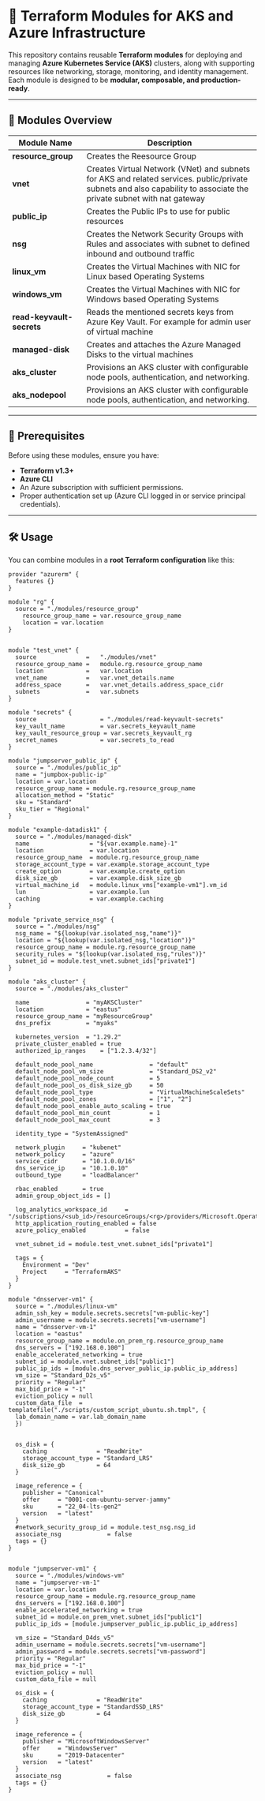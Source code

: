 # 🚀 Terraform Modules for AKS and Azure Infrastructure

This repository contains reusable **Terraform modules** for deploying and managing **Azure Kubernetes Service (AKS)** clusters, along with supporting resources like networking, storage, monitoring, and identity management.  
Each module is designed to be **modular, composable, and production-ready**.

---

## 📂 Modules Overview

| Module Name                  | Description |
|------------------------------|-------------|
| **resource_group**           | Creates the Reesource Group |
| **vnet**                     | Creates Virtual Network (VNet) and subnets for AKS and related services. public/private subnets and also capability to associate the private subnet with nat gateway |
| **public_ip**                | Creates the Public IPs to use for public resources |
| **nsg**                      | Creates the Network Security Groups with Rules and associates with subnet to defined inbound and outbound traffic |
| **linux_vm**                 | Creates the Virtual Machines with NIC for Linux based Operating Systems |
| **windows_vm**                 | Creates the Virtual Machines with NIC for Windows based Operating Systems |
| **read-keyvault-secrets**    | Reads the mentioned secrets keys from Azure Key Vault. For example for admin user of virtual machine | 
| **managed-disk**             | Creates and attaches the Azure Managed Disks to the virtual machines |
| **aks_cluster**              | Provisions an AKS cluster with configurable node pools, authentication, and networking. |
| **aks_nodepool**             | Provisions an AKS cluster with configurable node pools, authentication, and networking. |

---

## 📌 Prerequisites

Before using these modules, ensure you have:

- **Terraform v1.3+**
- **Azure CLI**
- An Azure subscription with sufficient permissions.
- Proper authentication set up (Azure CLI logged in or service principal credentials).

---

## 🛠️ Usage

You can combine modules in a **root Terraform configuration** like this:

```hcl
provider "azurerm" {
  features {}
}

module "rg" {
  source = "./modules/resource_group"
	resource_group_name = var.resource_group_name
	location = var.location
}


module "test_vnet" {
  source              =   "./modules/vnet"
  resource_group_name =   module.rg.resource_group_name
  location            =   var.location
  vnet_name           =   var.vnet_details.name
  address_space       =   var.vnet_details.address_space_cidr
  subnets             =   var.subnets
}

module "secrets" {
  source                  = "./modules/read-keyvault-secrets"
  key_vault_name          = var.secrets_keyvault_name
  key_vault_resource_group = var.secrets_keyvault_rg
  secret_names            = var.secrets_to_read
}

module "jumpserver_public_ip" {
  source = "./modules/public_ip"
  name = "jumpbox-public-ip"
  location = var.location
  resource_group_name = module.rg.resource_group_name
  allocation_method = "Static"
  sku = "Standard"
  sku_tier = "Regional"
}

module "example-datadisk1" {
  source = "./modules/managed-disk"
  name                 = "${var.example.name}-1"
  location             = var.location
  resource_group_name  = module.rg.resource_group_name
  storage_account_type = var.example.storage_account_type
  create_option        = var.example.create_option
  disk_size_gb         = var.example.disk_size_gb
  virtual_machine_id   = module.linux_vms["example-vm1"].vm_id
  lun                  = var.example.lun
  caching              = var.example.caching
}

module "private_service_nsg" {
  source = "./modules/nsg"
  nsg_name = "${lookup(var.isolated_nsg,"name")}"
  location = "${lookup(var.isolated_nsg,"location")}"
  resource_group_name = module.rg.resource_group_name
  security_rules = "${lookup(var.isolated_nsg,"rules")}"
  subnet_id = module.test_vnet.subnet_ids["private1"]
}

module "aks_cluster" {
  source = "./modules/aks_cluster"

  name                = "myAKSCluster"
  location            = "eastus"
  resource_group_name = "myResourceGroup"
  dns_prefix          = "myaks"

  kubernetes_version  = "1.29.2"
  private_cluster_enabled = true
  authorized_ip_ranges    = ["1.2.3.4/32"]

  default_node_pool_name                = "default"
  default_node_pool_vm_size             = "Standard_DS2_v2"
  default_node_pool_node_count          = 5
  default_node_pool_os_disk_size_gb     = 50
  default_node_pool_type                = "VirtualMachineScaleSets"
  default_node_pool_zones               = ["1", "2"]
  default_node_pool_enable_auto_scaling = true
  default_node_pool_min_count           = 1
  default_node_pool_max_count           = 3

  identity_type = "SystemAssigned"

  network_plugin     = "kubenet"
  network_policy     = "azure"
  service_cidr       = "10.1.0.0/16"
  dns_service_ip     = "10.1.0.10"
  outbound_type      = "loadBalancer"

  rbac_enabled       = true
  admin_group_object_ids = []

  log_analytics_workspace_id     = "/subscriptions/<sub_id>/resourceGroups/<rg>/providers/Microsoft.OperationalInsights/workspaces/<workspace_name>"
  http_application_routing_enabled = false
  azure_policy_enabled           = false

  vnet_subnet_id = module.test_vnet.subnet_ids["private1"]

  tags = {
    Environment = "Dev"
    Project     = "TerraformAKS"
  }
}

module "dnsserver-vm1" {
  source = "./modules/linux-vm"
  admin_ssh_key = module.secrets.secrets["vm-public-key"]
  admin_username = module.secrets.secrets["vm-username"]
  name = "dnsserver-vm-1"
  location = "eastus"
  resource_group_name = module.on_prem_rg.resource_group_name
  dns_servers = ["192.168.0.100"]
  enable_accelerated_networking = true
  subnet_id = module.vnet.subnet_ids["public1"]
  public_ip_ids = [module.dns_server_public_ip.public_ip_address]
  vm_size = "Standard_D2s_v5"
  priority = "Regular"
  max_bid_price = "-1"
  eviction_policy = null
  custom_data_file  = templatefile("./scripts/custom_script_ubuntu.sh.tmpl", {
  lab_domain_name = var.lab_domain_name
  })


  os_disk = {
    caching              = "ReadWrite"
    storage_account_type = "Standard_LRS"
    disk_size_gb         = 64
  }

  image_reference = {
    publisher = "Canonical"
    offer     = "0001-com-ubuntu-server-jammy"
    sku       = "22_04-lts-gen2"
    version   = "latest"
  }
  #network_security_group_id = module.test_nsg.nsg_id
  associate_nsg             = false
  tags = {}
}


module "jumpserver-vm1" {
  source = "./modules/windows-vm"
  name = "jumpserver-vm-1"
  location = var.location
  resource_group_name = module.rg.resource_group_name
  dns_servers = ["192.168.0.100"]
  enable_accelerated_networking = true
  subnet_id = module.on_prem_vnet.subnet_ids["public1"]
  public_ip_ids = [module.jumpserver_public_ip.public_ip_address]

  vm_size = "Standard_D4ds_v5"
  admin_username = module.secrets.secrets["vm-username"]
  admin_password = module.secrets.secrets["vm-password"]
  priority = "Regular"
  max_bid_price = "-1"
  eviction_policy = null
  custom_data_file = null

  os_disk = {
    caching              = "ReadWrite"
    storage_account_type = "StandardSSD_LRS"
    disk_size_gb         = 64
  }

  image_reference = {
    publisher = "MicrosoftWindowsServer"
    offer     = "WindowsServer"
    sku       = "2019-Datacenter"
    version   = "latest"
  }
  associate_nsg             = false
  tags = {}
}


